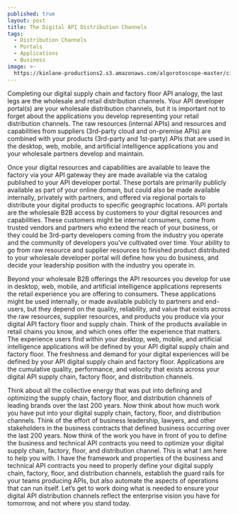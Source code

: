 ```yaml
---
published: true
layout: post
title: The Digital API Distribution Channels
tags:
  - Distribution Channels
  - Portals
  - Applications
  - Business
image: >-
  https://kinlane-productions2.s3.amazonaws.com/algorotoscope-master/citizenship-highway-granary-truck_36557728122_o.jpg
---
```

Completing our digital supply chain and factory floor API analogy, the last legs are the wholesale and retail distribution channels. Your API developer portal(s) are your wholesale distribution channels, but it is important not to forget about the applications you develop representing your retail distribution channels. The raw resources (internal APIs) and resources and capabilities from suppliers (3rd-party cloud and on-premise APIs) are combined with your products (3rd-party and 1st-party) APIs that are used in the desktop, web, mobile, and artificial intelligence applications you and your wholesale partners develop and maintain.

Once your digital resources and capabilities are available to leave the factory via your API gateway they are made available via the catalog published to your API developer portal. These portals are primarily publicly available as part of your online domain, but could also be made available internally, privately with partners, and offered via regional portals to distribute your digital products to specific geographic locations. API portals are the wholesale B2B access by customers to your digital resources and capabilities. These customers might be internal consumers, come from trusted vendors and partners who extend the reach of your business, or they could be 3rd-party developers coming from the industry you operate and the community of developers you’ve cultivated over time. Your ability to go from raw resource and supplier resources to finished product distributed to your wholesale developer portal will define how you do business, and decide your leadership position with the industry you operate in.

Beyond your wholesale B2B offerings the API resources you develop for use in desktop, web, mobile, and artificial intelligence applications represents the retail experience you are offering to consumers. These applications might be used internally, or made available publicly to partners and end-users, but they depend on the quality, reliability, and value that exists across the raw resources, supplier resources, and products you produce via your digital API factory floor and supply chain. Think of the products available in retail chains you know, and which ones offer the experience that matters. The experience users find within your desktop, web, mobile, and artificial intelligence applications will be defined by your API digital supply chain and factory floor. The freshness and demand for your digital experiences will be defined by your API digital supply chain and factory floor. Applications are the cumulative quality, performance, and velocity that exists across your digital API supply chain, factory floor, and distribution channels. 

Think about all the collective energy that was put into defining and optimizing the supply chain, factory floor, and distribution channels of leading brands over the last 200 years. Now think about how much work you have put into your digital supply chain, factory, floor, and distribution channels. Think of the effort of business leadership, lawyers, and other stakeholders in the business contracts that defined business occurring over the last 200 years. Now think of the work you have in front of you to define the business and technical API contracts you need to optimize your digital supply chain, factory, floor, and distribution channel. This is what I am here to help you with. I have the framework and properties of the business and technical API contracts you need to properly define your digital supply chain, factory, floor, and distribution channels, establish the guard rails for your teams producing APIs, but also automate the aspects of operations that can run itself. Let’s get to work doing what is needed to ensure your digital API distribution channels reflect the enterprise vision you have for tomorrow, and not where you stand today.